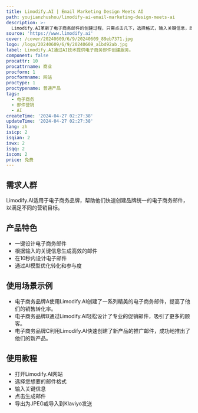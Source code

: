 ```yaml
---
title: Limodify.AI | Email Marketing Design Meets AI
path: youjianzhushou/limodify-ai-email-marketing-design-meets-ai
description: >-
  Limodify.AI革新了电子商务邮件的创建过程，只需点击几下，选择格式，输入关键信息，即可在30秒内获得准备好发送的AI设计的邮件。节省时间，利用先进技术，精确实现您的营销目标。立即免费开始使用。
source: 'https://www.limodify.ai'
cover: /cover/20240609/6/9/20240609_89eb7371.jpg
logo: /logo/20240609/6/9/20240609_a1bd92ab.jpg
label: Limodify.AI通过AI技术提供电子商务邮件创建服务。
component: false
procattr: 10
procattrname: 商业
procform: 1
procformname: 网站
proctype: 1
proctypename: 普通产品
tags:
  - 电子商务
  - 邮件营销
  - AI
createTime: '2024-04-27 02:27:38'
updateTime: '2024-04-27 02:27:38'
lang: zh
isicp: 2
isqian: 2
iswx: 2
isqq: 2
iscom: 2
price: 免费
---
```




## 需求人群
Limodify.AI适用于电子商务品牌，帮助他们快速创建品牌统一的电子商务邮件，以满足不同的营销目标。

## 产品特色
* 一键设计电子商务邮件
* 根据输入的关键信息生成高效的邮件
* 在10秒内设计电子邮件
* 通过AI模型优化转化和参与度

## 使用场景示例
* 电子商务品牌A使用Limodify.AI创建了一系列精美的电子商务邮件，提高了他们的销售转化率。
* 电子商务品牌B通过Limodify.AI轻松设计了专业的促销邮件，吸引了更多的顾客。
* 电子商务品牌C利用Limodify.AI快速创建了新产品的推广邮件，成功地推出了他们的新产品。

## 使用教程
* 打开Limodify.AI网站
* 选择您想要的邮件格式
* 输入关键信息
* 点击生成邮件
* 导出为JPEG或导入到Klaviyo发送

  
